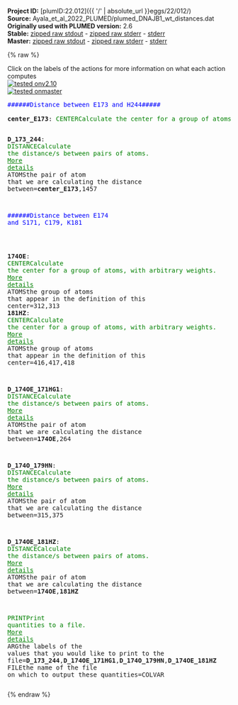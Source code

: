 **Project ID:** [plumID:22.012]({{ '/' | absolute_url }}eggs/22/012/)  
**Source:** Ayala_et_al_2022_PLUMED/plumed_DNAJB1_wt_distances.dat  
**Originally used with PLUMED version:** 2.6  
**Stable:** [zipped raw stdout](plumed_DNAJB1_wt_distances.dat.plumed.stdout.txt.zip) - [zipped raw stderr](plumed_DNAJB1_wt_distances.dat.plumed.stderr.txt.zip) - [stderr](plumed_DNAJB1_wt_distances.dat.plumed.stderr)  
**Master:** [zipped raw stdout](plumed_DNAJB1_wt_distances.dat.plumed_master.stdout.txt.zip) - [zipped raw stderr](plumed_DNAJB1_wt_distances.dat.plumed_master.stderr.txt.zip) - [stderr](plumed_DNAJB1_wt_distances.dat.plumed_master.stderr)  

{% raw %}
<div class="plumedpreheader">
<div class="headerInfo" id="value_details_data/Ayala_et_al_2022_PLUMED/plumed_DNAJB1_wt_distances.dat"> Click on the labels of the actions for more information on what each action computes </div>
<div class="containerBadge">
<div class="headerBadge"><a href="plumed_DNAJB1_wt_distances.dat.plumed.stderr"><img src="https://img.shields.io/badge/v2.10-passing-green.svg" alt="tested onv2.10" /></a></div>
<div class="headerBadge"><a href="plumed_DNAJB1_wt_distances.dat.plumed_master.stderr"><img src="https://img.shields.io/badge/master-passing-green.svg" alt="tested onmaster" /></a></div>
</div>
</div>
<pre class="plumedlisting">
<span style="color:blue" class="comment">######Distance between E173 and H244#####</span>
<br/><b name="data/Ayala_et_al_2022_PLUMED/plumed_DNAJB1_wt_distances.datcenter_E173" onclick='showPath("data/Ayala_et_al_2022_PLUMED/plumed_DNAJB1_wt_distances.dat","data/Ayala_et_al_2022_PLUMED/plumed_DNAJB1_wt_distances.datcenter_E173","data/Ayala_et_al_2022_PLUMED/plumed_DNAJB1_wt_distances.datcenter_E173","brown")'>center_E173</b>: <span class="plumedtooltip" style="color:green">CENTER<span class="right">Calculate the center for a group of atoms, with arbitrary weights. <a href="https://www.plumed.org/doc-master/user-doc/html/CENTER" style="color:green">More details</a><i></i></span></span> <span class="plumedtooltip">ATOMS<span class="right">the group of atoms that appear in the definition of this center<i></i></span></span>=297,298

<span style="display:none;" id="data/Ayala_et_al_2022_PLUMED/plumed_DNAJB1_wt_distances.datcenter_E173">The CENTER action with label <b>center_E173</b> calculates the following quantities:<table  align="center" frame="void" width="95%" cellpadding="5%"><tr><td width="5%"><b> Quantity </b>  </td><td><b> Description </b> </td></tr><tr><td width="5%">center_E173.value</td><td>the position of the center of mass</td></tr></table></span><b name="data/Ayala_et_al_2022_PLUMED/plumed_DNAJB1_wt_distances.datD_173_244" onclick='showPath("data/Ayala_et_al_2022_PLUMED/plumed_DNAJB1_wt_distances.dat","data/Ayala_et_al_2022_PLUMED/plumed_DNAJB1_wt_distances.datD_173_244","data/Ayala_et_al_2022_PLUMED/plumed_DNAJB1_wt_distances.datD_173_244","brown")'>D_173_244</b>: <span class="plumedtooltip" style="color:green">DISTANCE<span class="right">Calculate the distance/s between pairs of atoms. <a href="https://www.plumed.org/doc-master/user-doc/html/DISTANCE" style="color:green">More details</a><i></i></span></span> <span class="plumedtooltip">ATOMS<span class="right">the pair of atom that we are calculating the distance between<i></i></span></span>=<b name="data/Ayala_et_al_2022_PLUMED/plumed_DNAJB1_wt_distances.datcenter_E173">center_E173</b>,1457 


<span style="color:blue" class="comment">######Distance between E174 and S171, C179, K181</span>

<br/><span style="display:none;" id="data/Ayala_et_al_2022_PLUMED/plumed_DNAJB1_wt_distances.datD_173_244">The DISTANCE action with label <b>D_173_244</b> calculates the following quantities:<table  align="center" frame="void" width="95%" cellpadding="5%"><tr><td width="5%"><b> Quantity </b>  </td><td><b> Description </b> </td></tr><tr><td width="5%">D_173_244.value</td><td>the DISTANCE between this pair of atoms</td></tr></table></span><b name="data/Ayala_et_al_2022_PLUMED/plumed_DNAJB1_wt_distances.dat174OE" onclick='showPath("data/Ayala_et_al_2022_PLUMED/plumed_DNAJB1_wt_distances.dat","data/Ayala_et_al_2022_PLUMED/plumed_DNAJB1_wt_distances.dat174OE","data/Ayala_et_al_2022_PLUMED/plumed_DNAJB1_wt_distances.dat174OE","brown")'>174OE</b>: <span class="plumedtooltip" style="color:green">CENTER<span class="right">Calculate the center for a group of atoms, with arbitrary weights. <a href="https://www.plumed.org/doc-master/user-doc/html/CENTER" style="color:green">More details</a><i></i></span></span> <span class="plumedtooltip">ATOMS<span class="right">the group of atoms that appear in the definition of this center<i></i></span></span>=312,313
<span style="display:none;" id="data/Ayala_et_al_2022_PLUMED/plumed_DNAJB1_wt_distances.dat174OE">The CENTER action with label <b>174OE</b> calculates the following quantities:<table  align="center" frame="void" width="95%" cellpadding="5%"><tr><td width="5%"><b> Quantity </b>  </td><td><b> Description </b> </td></tr><tr><td width="5%">174OE.value</td><td>the position of the center of mass</td></tr></table></span><b name="data/Ayala_et_al_2022_PLUMED/plumed_DNAJB1_wt_distances.dat181HZ" onclick='showPath("data/Ayala_et_al_2022_PLUMED/plumed_DNAJB1_wt_distances.dat","data/Ayala_et_al_2022_PLUMED/plumed_DNAJB1_wt_distances.dat181HZ","data/Ayala_et_al_2022_PLUMED/plumed_DNAJB1_wt_distances.dat181HZ","brown")'>181HZ</b>: <span class="plumedtooltip" style="color:green">CENTER<span class="right">Calculate the center for a group of atoms, with arbitrary weights. <a href="https://www.plumed.org/doc-master/user-doc/html/CENTER" style="color:green">More details</a><i></i></span></span> <span class="plumedtooltip">ATOMS<span class="right">the group of atoms that appear in the definition of this center<i></i></span></span>=416,417,418

<span style="display:none;" id="data/Ayala_et_al_2022_PLUMED/plumed_DNAJB1_wt_distances.dat181HZ">The CENTER action with label <b>181HZ</b> calculates the following quantities:<table  align="center" frame="void" width="95%" cellpadding="5%"><tr><td width="5%"><b> Quantity </b>  </td><td><b> Description </b> </td></tr><tr><td width="5%">181HZ.value</td><td>the position of the center of mass</td></tr></table></span><b name="data/Ayala_et_al_2022_PLUMED/plumed_DNAJB1_wt_distances.datD_174OE_171HG1" onclick='showPath("data/Ayala_et_al_2022_PLUMED/plumed_DNAJB1_wt_distances.dat","data/Ayala_et_al_2022_PLUMED/plumed_DNAJB1_wt_distances.datD_174OE_171HG1","data/Ayala_et_al_2022_PLUMED/plumed_DNAJB1_wt_distances.datD_174OE_171HG1","brown")'>D_174OE_171HG1</b>: <span class="plumedtooltip" style="color:green">DISTANCE<span class="right">Calculate the distance/s between pairs of atoms. <a href="https://www.plumed.org/doc-master/user-doc/html/DISTANCE" style="color:green">More details</a><i></i></span></span> <span class="plumedtooltip">ATOMS<span class="right">the pair of atom that we are calculating the distance between<i></i></span></span>=<b name="data/Ayala_et_al_2022_PLUMED/plumed_DNAJB1_wt_distances.dat174OE">174OE</b>,264

<span style="display:none;" id="data/Ayala_et_al_2022_PLUMED/plumed_DNAJB1_wt_distances.datD_174OE_171HG1">The DISTANCE action with label <b>D_174OE_171HG1</b> calculates the following quantities:<table  align="center" frame="void" width="95%" cellpadding="5%"><tr><td width="5%"><b> Quantity </b>  </td><td><b> Description </b> </td></tr><tr><td width="5%">D_174OE_171HG1.value</td><td>the DISTANCE between this pair of atoms</td></tr></table></span><b name="data/Ayala_et_al_2022_PLUMED/plumed_DNAJB1_wt_distances.datD_174O_179HN" onclick='showPath("data/Ayala_et_al_2022_PLUMED/plumed_DNAJB1_wt_distances.dat","data/Ayala_et_al_2022_PLUMED/plumed_DNAJB1_wt_distances.datD_174O_179HN","data/Ayala_et_al_2022_PLUMED/plumed_DNAJB1_wt_distances.datD_174O_179HN","brown")'>D_174O_179HN</b>: <span class="plumedtooltip" style="color:green">DISTANCE<span class="right">Calculate the distance/s between pairs of atoms. <a href="https://www.plumed.org/doc-master/user-doc/html/DISTANCE" style="color:green">More details</a><i></i></span></span> <span class="plumedtooltip">ATOMS<span class="right">the pair of atom that we are calculating the distance between<i></i></span></span>=315,375

<span style="display:none;" id="data/Ayala_et_al_2022_PLUMED/plumed_DNAJB1_wt_distances.datD_174O_179HN">The DISTANCE action with label <b>D_174O_179HN</b> calculates the following quantities:<table  align="center" frame="void" width="95%" cellpadding="5%"><tr><td width="5%"><b> Quantity </b>  </td><td><b> Description </b> </td></tr><tr><td width="5%">D_174O_179HN.value</td><td>the DISTANCE between this pair of atoms</td></tr></table></span><b name="data/Ayala_et_al_2022_PLUMED/plumed_DNAJB1_wt_distances.datD_174OE_181HZ" onclick='showPath("data/Ayala_et_al_2022_PLUMED/plumed_DNAJB1_wt_distances.dat","data/Ayala_et_al_2022_PLUMED/plumed_DNAJB1_wt_distances.datD_174OE_181HZ","data/Ayala_et_al_2022_PLUMED/plumed_DNAJB1_wt_distances.datD_174OE_181HZ","brown")'>D_174OE_181HZ</b>: <span class="plumedtooltip" style="color:green">DISTANCE<span class="right">Calculate the distance/s between pairs of atoms. <a href="https://www.plumed.org/doc-master/user-doc/html/DISTANCE" style="color:green">More details</a><i></i></span></span> <span class="plumedtooltip">ATOMS<span class="right">the pair of atom that we are calculating the distance between<i></i></span></span>=<b name="data/Ayala_et_al_2022_PLUMED/plumed_DNAJB1_wt_distances.dat174OE">174OE</b>,<b name="data/Ayala_et_al_2022_PLUMED/plumed_DNAJB1_wt_distances.dat181HZ">181HZ</b>

<span style="display:none;" id="data/Ayala_et_al_2022_PLUMED/plumed_DNAJB1_wt_distances.datD_174OE_181HZ">The DISTANCE action with label <b>D_174OE_181HZ</b> calculates the following quantities:<table  align="center" frame="void" width="95%" cellpadding="5%"><tr><td width="5%"><b> Quantity </b>  </td><td><b> Description </b> </td></tr><tr><td width="5%">D_174OE_181HZ.value</td><td>the DISTANCE between this pair of atoms</td></tr></table></span><span class="plumedtooltip" style="color:green">PRINT<span class="right">Print quantities to a file. <a href="https://www.plumed.org/doc-master/user-doc/html/PRINT" style="color:green">More details</a><i></i></span></span> <span class="plumedtooltip">ARG<span class="right">the labels of the values that you would like to print to the file<i></i></span></span>=<b name="data/Ayala_et_al_2022_PLUMED/plumed_DNAJB1_wt_distances.datD_173_244">D_173_244</b>,<b name="data/Ayala_et_al_2022_PLUMED/plumed_DNAJB1_wt_distances.datD_174OE_171HG1">D_174OE_171HG1</b>,<b name="data/Ayala_et_al_2022_PLUMED/plumed_DNAJB1_wt_distances.datD_174O_179HN">D_174O_179HN</b>,<b name="data/Ayala_et_al_2022_PLUMED/plumed_DNAJB1_wt_distances.datD_174OE_181HZ">D_174OE_181HZ</b> <span class="plumedtooltip">FILE<span class="right">the name of the file on which to output these quantities<i></i></span></span>=COLVAR
</pre>
{% endraw %}
